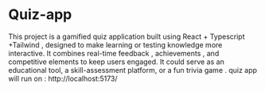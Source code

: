 # Quiz-app
This project is a gamified quiz application built using React + Typescript +Tailwind , designed to make learning or testing knowledge more interactive. It combines real-time feedback , achievements , and competitive elements to keep users engaged. It could serve as an educational tool, a skill-assessment platform, or a fun trivia game . 
 quiz app will run on : http://localhost:5173/

